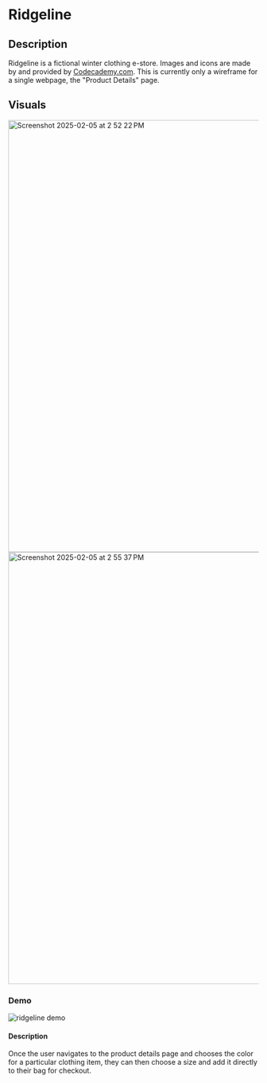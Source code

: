 # Ridgeline

## Description
Ridgeline is a fictional winter clothing e-store. Images and icons are made by and provided by [Codecademy.com](codecademy.com). This is currently only a wireframe for a single webpage, the "Product Details" page.

## Visuals
<img width="868" alt="Screenshot 2025-02-05 at 2 52 22 PM" src="https://github.com/user-attachments/assets/c8689dc5-e530-4754-9c3f-df61c2ddc410" />
<img width="868" alt="Screenshot 2025-02-05 at 2 55 37 PM" src="https://github.com/user-attachments/assets/2ed21d8a-cc86-4ef1-92bb-82c705618b05" />

### Demo
![ridgeline demo](https://github.com/user-attachments/assets/d77bff7f-d85d-4a91-b039-ee493c05dcf5)

#### Description
Once the user navigates to the product details page and chooses the color for a particular clothing item, they can then choose a size and add it directly to their bag for checkout.

